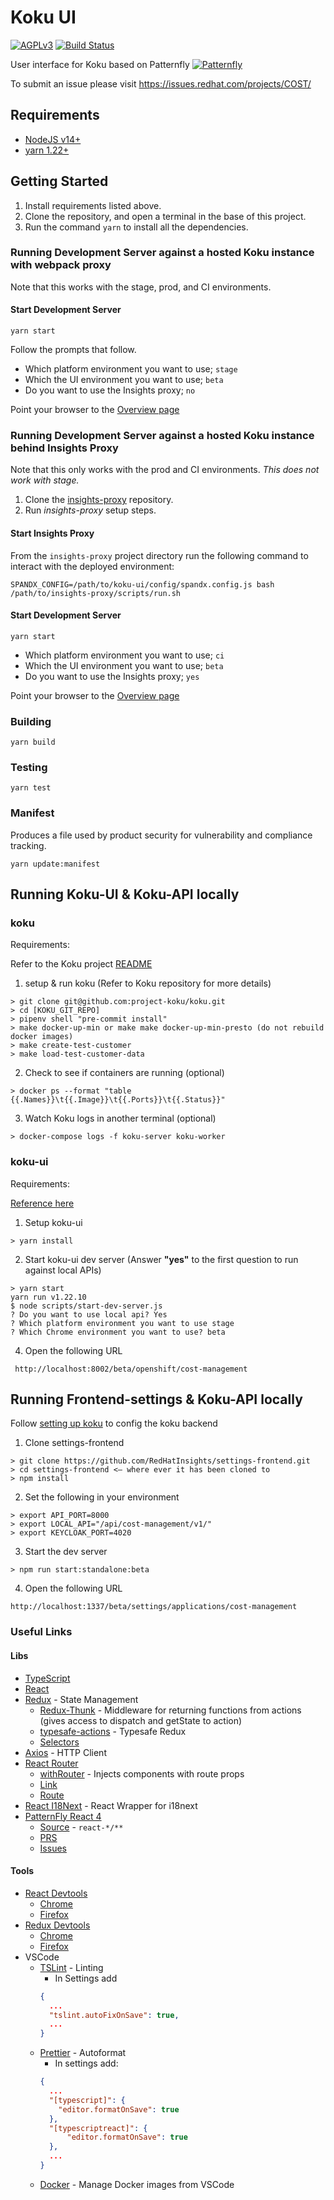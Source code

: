 # Koku UI

[![AGPLv3][license-badge]][license]
[![Build Status][build-badge]][build]

User interface for Koku based on Patternfly [![Patternfly][pf-logo]][patternfly]

To submit an issue please visit https://issues.redhat.com/projects/COST/

## Requirements
* [NodeJS v14+][nodejs]
* [yarn 1.22+][yarn]

## Getting Started
1. Install requirements listed above.
2. Clone the repository, and open a terminal in the base of this project.
3. Run the command `yarn` to install all the dependencies.

### Running Development Server against a hosted Koku instance with webpack proxy
Note that this works with the stage, prod, and CI environments.

#### Start Development Server

```
yarn start
```

Follow the prompts that follow.

* Which platform environment you want to use; `stage`
* Which the UI environment you want to use; `beta`
* Do you want to use the Insights proxy; `no`

Point your browser to the [Overview page](https://stage.foo.redhat.com:1337/beta/openshift/cost-management)

### Running Development Server against a hosted Koku instance behind Insights Proxy
Note that this only works with the prod and CI environments. *This does not work with stage.*

1. Clone the [insights-proxy](https://github.com/RedHatInsights/insights-proxy) repository.
2. Run *insights-proxy* setup steps.

#### Start Insights Proxy

From the `insights-proxy` project directory run the following command to interact with the deployed environment:

```
SPANDX_CONFIG=/path/to/koku-ui/config/spandx.config.js bash /path/to/insights-proxy/scripts/run.sh
```

#### Start Development Server

```
yarn start
```

* Which platform environment you want to use; `ci`
* Which the UI environment you want to use; `beta`
* Do you want to use the Insights proxy; `yes`

Point your browser to the [Overview page](https://ci.foo.redhat.com:1337/beta/cost-management)

### Building
```
yarn build
```

### Testing
```
yarn test
```

### Manifest

Produces a file used by product security for vulnerability and compliance tracking.
```
yarn update:manifest
```

## Running Koku-UI & Koku-API locally 
### koku
Requirements:

Refer to the Koku project [README](https://github.com/project-koku/koku#readme)

1. setup & run koku (Refer to Koku repository for more details)
```
> git clone git@github.com:project-koku/koku.git
> cd [KOKU_GIT_REPO]
> pipenv shell "pre-commit install"
> make docker-up-min or make make docker-up-min-presto (do not rebuild docker images)
> make create-test-customer
> make load-test-customer-data
```

2. Check to see if containers are running (optional)
```
> docker ps --format "table {{.Names}}\t{{.Image}}\t{{.Ports}}\t{{.Status}}"
```

3. Watch Koku logs in another terminal (optional)
```
> docker-compose logs -f koku-server koku-worker
```

### koku-ui
Requirements:

[Reference here](#requirements)

1. Setup koku-ui
```
> yarn install
```

2. Start koku-ui dev server (Answer **"yes"** to the first question to run against local APIs)

```
> yarn start
yarn run v1.22.10
$ node scripts/start-dev-server.js
? Do you want to use local api? Yes
? Which platform environment you want to use stage
? Which Chrome environment you want to use? beta
```

4. Open the following URL 
```
 http://localhost:8002/beta/openshift/cost-management
```

## Running Frontend-settings & Koku-API locally

Follow [setting up koku](#koku) to config the koku backend

1. Clone settings-frontend
```
> git clone https://github.com/RedHatInsights/settings-frontend.git
> cd settings-frontend <— where ever it has been cloned to
> npm install
```

2. Set the following in your environment
```
> export API_PORT=8000
> export LOCAL_API="/api/cost-management/v1/"
> export KEYCLOAK_PORT=4020
```

3. Start the dev server
```
> npm run start:standalone:beta
```

4. Open the following URL
```
http://localhost:1337/beta/settings/applications/cost-management
```

### Useful Links

#### Libs

* [TypeScript](http://www.typescriptlang.org/docs/handbook/react-&-webpack.html)
* [React](https://reactjs.org/docs/react-api.html)
* [Redux](https://redux.js.org/) - State Management
  * [Redux-Thunk](https://github.com/reduxjs/redux-thunk#redux-thunk) - Middleware for returning functions from actions (gives access to dispatch and getState to action)
  * [typesafe-actions](https://github.com/piotrwitek/typesafe-actions#motivation) - Typesafe Redux
  * [Selectors](https://redux.js.org/introduction/learningresources#selectors)
* [Axios](https://github.com/axios/axios#axios-api) - HTTP Client
* [React Router](https://reacttraining.com/react-router/web/guides/philosophy)
  * [withRouter](https://reacttraining.com/react-router/web/api/withRouter) - Injects components with route props
  * [Link](https://reacttraining.com/react-router/web/api/Link)
  * [Route](https://reacttraining.com/react-router/web/api/Route)
* [React I18Next](https://react.i18next.com/) - React Wrapper for i18next
* [PatternFly React 4](https://patternfly-react.netlify.com/)
  * [Source](https://github.com/patternfly/patternfly-react/tree/master/packages) - `react-*/**`
  * [PRS](https://github.com/patternfly/patternfly-react/pulls?q=is%3Aopen+is%3Apr+label%3APF4)
  * [Issues](https://github.com/patternfly/patternfly-react/issues?q=is%3Aopen+is%3Aissue+label%3APF4)

#### Tools

* [React Devtools](https://github.com/facebook/react-devtools)
  * [Chrome](https://chrome.google.com/webstore/detail/react-developer-tools/fmkadmapgofadopljbjfkapdkoienihi)
  * [Firefox](https://addons.mozilla.org/firefox/addon/react-devtools/)
* [Redux Devtools](https://github.com/zalmoxisus/redux-devtools-extension)
  * [Chrome](https://chrome.google.com/webstore/detail/redux-devtools/lmhkpmbekcpmknklioeibfkpmmfibljd)
  * [Firefox](https://addons.mozilla.org/en-US/firefox/addon/remotedev/)
* VSCode
  * [TSLint](https://marketplace.visualstudio.com/items?itemName=eg2.tslint) - Linting
    * In Settings add
    ```json
    {
      ...
      "tslint.autoFixOnSave": true,
      ...
    }
  * [Prettier](https://marketplace.visualstudio.com/items?itemName=esbenp.prettier-vscode) - Autoformat
    * In settings add:
    ```json
    {
      ...
      "[typescript]": {
        "editor.formatOnSave": true
      },
      "[typescriptreact]": {
          "editor.formatOnSave": true
      },
      ...
    }
  * [Docker](https://marketplace.visualstudio.com/items?itemName=PeterJausovec.vscode-docker) - Manage Docker images from VSCode


[pf-logo]: https://www.patternfly.org/assets/img/logo.svg
[patternfly]: https://www.patternfly.org/
[yarn]: https://yarnpkg.com/en/
[nodejs]: https://nodejs.org/en/
[license-badge]: 	https://img.shields.io/github/license/project-koku/koku-ui.svg?longCache=true&style=for-the-badge
[license]: https://github.com/project-koku/koku-ui/blob/master/LICENSE
[build-badge]: https://img.shields.io/travis/project-koku/koku-ui.svg?style=for-the-badge
[build]: https://travis-ci.com/project-koku/UI
